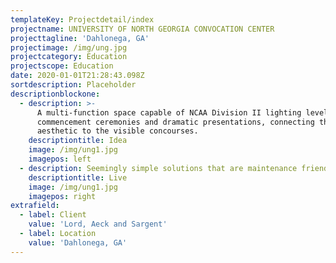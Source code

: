 ```yaml
---
templateKey: Projectdetail/index
projectname: UNIVERSITY OF NORTH GEORGIA CONVOCATION CENTER
projecttagline: 'Dahlonega, GA'
projectimage: /img/ung.jpg
projectcategory: Education
projectscope: Education
date: 2020-01-01T21:28:43.098Z
sortdescription: Placeholder
descriptionblockone:
  - description: >-
      A multi-function space capable of NCAA Division II lighting levels to
      commencement ceremonies and dramatic presentations, connecting the
      aesthetic to the visible concourses.
    descriptiontitle: Idea
    image: /img/ung1.jpg
    imagepos: left
  - description: Seemingly simple solutions that are maintenance friendly.
    descriptiontitle: Live
    image: /img/ung1.jpg
    imagepos: right
extrafield:
  - label: Client
    value: 'Lord, Aeck and Sargent'
  - label: Location
    value: 'Dahlonega, GA'
---
```


